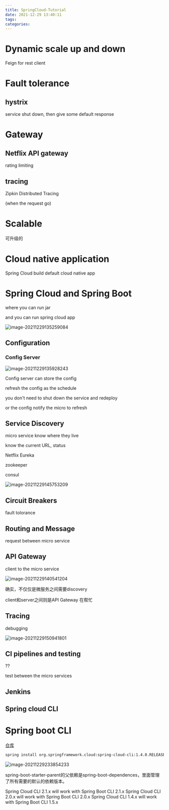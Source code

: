 ```yaml
---
title: SpringCloud-Tutorial
date: 2021-12-29 13:40:11
tags:
categories:
---
```






# Dynamic scale up and down

Feign for rest client



# Fault tolerance

## hystrix

service shut down, then give some default response





# Gateway

## Netflix API gateway

rating limiting 



## tracing

Zipkin Distributed Tracing

(when the request go)





# Scalable 

可升级的





# Cloud native application



Spring Cloud build default cloud native app



# Spring Cloud and Spring Boot

where you can run jar

and you can run spring cloud app

![image-20211229135259084](https://picgo-freejim.oss-cn-beijing.aliyuncs.com/to_upload/image-20211229135259084.png)



## Configuration

### Config Server

![image-20211229135928243](https://picgo-freejim.oss-cn-beijing.aliyuncs.com/to_upload/image-20211229135928243.png)



Config server can store the config



refresh the config as the schedule 

you don't need to shut down the service and redeploy



or the config notify the micro to refresh







## Service Discovery

micro service know where they live



know the current URL, status



Netflix Eureka

zookeeper

consul



![image-20211229145753209](https://picgo-freejim.oss-cn-beijing.aliyuncs.com/to_upload/image-20211229145753209.png)





## Circuit Breakers

fault tolorance



## Routing and Message

request between micro service



## API Gateway

client to the micro service

![image-20211229140541204](https://picgo-freejim.oss-cn-beijing.aliyuncs.com/to_upload/image-20211229140541204.png)



确实，不仅仅是微服务之间需要discovery

client和server之间则是API Gateway 在帮忙







## Tracing

debugging

![image-20211229150941801](https://picgo-freejim.oss-cn-beijing.aliyuncs.com/to_upload/image-20211229150941801.png)

## CI pipelines and testing





??

test between the micro services



## Jenkins





## Spring cloud CLI







# Spring boot CLI

[仓库](https://repo.spring.io/ui/native/release/org/springframework/boot/spring-boot-cli)



```bash
spring install org.springframework.cloud:spring-cloud-cli:1.4.0.RELEASE
```





![image-20211229233854233](https://picgo-freejim.oss-cn-beijing.aliyuncs.com/to_upload/image-20211229233854233.png)





spring-boot-starter-parent的父依赖是spring-boot-dependences，里面管理了所有需要的默认的依赖版本。



Spring Cloud CLI 2.1.x will work with Spring Boot CLI 2.1.x
Spring Cloud CLI 2.0.x will work with Spring Boot CLI 2.0.x
Spring Cloud CLI 1.4.x will work with Spring Boot CLI 1.5.x